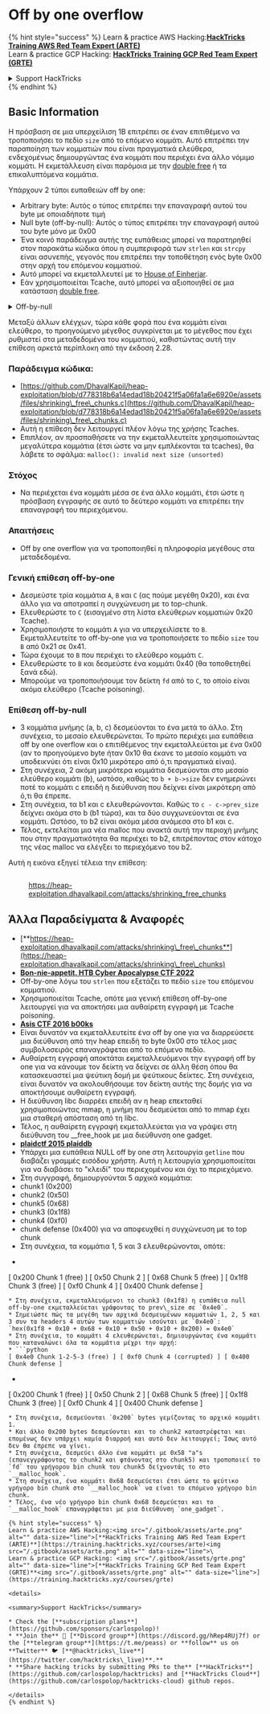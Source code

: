 # Off by one overflow

{% hint style="success" %}
Learn & practice AWS Hacking:<img src="/.gitbook/assets/arte.png" alt="" data-size="line">[**HackTricks Training AWS Red Team Expert (ARTE)**](https://training.hacktricks.xyz/courses/arte)<img src="/.gitbook/assets/arte.png" alt="" data-size="line">\
Learn & practice GCP Hacking: <img src="/.gitbook/assets/grte.png" alt="" data-size="line">[**HackTricks Training GCP Red Team Expert (GRTE)**<img src="/.gitbook/assets/grte.png" alt="" data-size="line">](https://training.hacktricks.xyz/courses/grte)

<details>

<summary>Support HackTricks</summary>

* Check the [**subscription plans**](https://github.com/sponsors/carlospolop)!
* **Join the** 💬 [**Discord group**](https://discord.gg/hRep4RUj7f) or the [**telegram group**](https://t.me/peass) or **follow** us on **Twitter** 🐦 [**@hacktricks\_live**](https://twitter.com/hacktricks\_live)**.**
* **Share hacking tricks by submitting PRs to the** [**HackTricks**](https://github.com/carlospolop/hacktricks) and [**HackTricks Cloud**](https://github.com/carlospolop/hacktricks-cloud) github repos.

</details>
{% endhint %}

## Basic Information

Η πρόσβαση σε μια υπερχείλιση 1B επιτρέπει σε έναν επιτιθέμενο να τροποποιήσει το πεδίο `size` από το επόμενο κομμάτι. Αυτό επιτρέπει την παραποίηση των κομματιών που είναι πραγματικά ελεύθερα, ενδεχομένως δημιουργώντας ένα κομμάτι που περιέχει ένα άλλο νόμιμο κομμάτι. Η εκμετάλλευση είναι παρόμοια με την [double free](double-free.md) ή τα επικαλυπτόμενα κομμάτια.

Υπάρχουν 2 τύποι ευπαθειών off by one:

* Arbitrary byte: Αυτός ο τύπος επιτρέπει την επαναγραφή αυτού του byte με οποιαδήποτε τιμή
* Null byte (off-by-null): Αυτός ο τύπος επιτρέπει την επαναγραφή αυτού του byte μόνο με 0x00
* Ένα κοινό παράδειγμα αυτής της ευπάθειας μπορεί να παρατηρηθεί στον παρακάτω κώδικα όπου η συμπεριφορά των `strlen` και `strcpy` είναι ασυνεπής, γεγονός που επιτρέπει την τοποθέτηση ενός byte 0x00 στην αρχή του επόμενου κομματιού.
* Αυτό μπορεί να εκμεταλλευτεί με το [House of Einherjar](house-of-einherjar.md).
* Εάν χρησιμοποιείται Tcache, αυτό μπορεί να αξιοποιηθεί σε μια κατάσταση [double free](double-free.md).

<details>

<summary>Off-by-null</summary>
```c
// From https://ctf-wiki.mahaloz.re/pwn/linux/glibc-heap/off_by_one/
int main(void)
{
char buffer[40]="";
void *chunk1;
chunk1 = malloc(24);
puts("Get Input");
gets(buffer);
if(strlen(buffer)==24)
{
strcpy(chunk1,buffer);
}
return 0;
}
```
</details>

Μεταξύ άλλων ελέγχων, τώρα κάθε φορά που ένα κομμάτι είναι ελεύθερο, το προηγούμενο μέγεθος συγκρίνεται με το μέγεθος που έχει ρυθμιστεί στα μεταδεδομένα του κομματιού, καθιστώντας αυτή την επίθεση αρκετά περίπλοκη από την έκδοση 2.28.

### Παράδειγμα κώδικα:

* [https://github.com/DhavalKapil/heap-exploitation/blob/d778318b6a14edad18b20421f5a06fa1a6e6920e/assets/files/shrinking\_free\_chunks.c](https://github.com/DhavalKapil/heap-exploitation/blob/d778318b6a14edad18b20421f5a06fa1a6e6920e/assets/files/shrinking\_free\_chunks.c)
* Αυτή η επίθεση δεν λειτουργεί πλέον λόγω της χρήσης Tcaches.
* Επιπλέον, αν προσπαθήσετε να την εκμεταλλευτείτε χρησιμοποιώντας μεγαλύτερα κομμάτια (έτσι ώστε να μην εμπλέκονται τα tcaches), θα λάβετε το σφάλμα: `malloc(): invalid next size (unsorted)`

### Στόχος

* Να περιέχεται ένα κομμάτι μέσα σε ένα άλλο κομμάτι, έτσι ώστε η πρόσβαση εγγραφής σε αυτό το δεύτερο κομμάτι να επιτρέπει την επαναγραφή του περιεχόμενου.

### Απαιτήσεις

* Off by one overflow για να τροποποιηθεί η πληροφορία μεγέθους στα μεταδεδομένα.

### Γενική επίθεση off-by-one

* Δεσμεύστε τρία κομμάτια `A`, `B` και `C` (ας πούμε μεγέθη 0x20), και ένα άλλο για να αποτραπεί η συγχώνευση με το top-chunk.
* Ελευθερώστε το `C` (εισαγμένο στη λίστα ελεύθερων κομματιών 0x20 Tcache).
* Χρησιμοποιήστε το κομμάτι `A` για να υπερχειλίσετε το `B`. Εκμεταλλευτείτε το off-by-one για να τροποποιήσετε το πεδίο `size` του `B` από 0x21 σε 0x41.
* Τώρα έχουμε το `B` που περιέχει το ελεύθερο κομμάτι `C`.
* Ελευθερώστε το `B` και δεσμεύστε ένα κομμάτι 0x40 (θα τοποθετηθεί ξανά εδώ).
* Μπορούμε να τροποποιήσουμε τον δείκτη `fd` από το `C`, το οποίο είναι ακόμα ελεύθερο (Tcache poisoning).

### Επίθεση off-by-null

* 3 κομμάτια μνήμης (a, b, c) δεσμεύονται το ένα μετά το άλλο. Στη συνέχεια, το μεσαίο ελευθερώνεται. Το πρώτο περιέχει μια ευπάθεια off by one overflow και ο επιτιθέμενος την εκμεταλλεύεται με ένα 0x00 (αν το προηγούμενο byte ήταν 0x10 θα έκανε το μεσαίο κομμάτι να υποδεικνύει ότι είναι 0x10 μικρότερο από ό,τι πραγματικά είναι).
* Στη συνέχεια, 2 ακόμη μικρότερα κομμάτια δεσμεύονται στο μεσαίο ελεύθερο κομμάτι (b), ωστόσο, καθώς το `b + b->size` δεν ενημερώνει ποτέ το κομμάτι c επειδή η διεύθυνση που δείχνει είναι μικρότερη από ό,τι θα έπρεπε.
* Στη συνέχεια, τα b1 και c ελευθερώνονται. Καθώς το `c - c->prev_size` δείχνει ακόμα στο b (b1 τώρα), και τα δύο συγχωνεύονται σε ένα κομμάτι. Ωστόσο, το b2 είναι ακόμα μέσα ανάμεσα στο b1 και c.
* Τέλος, εκτελείται μια νέα malloc που ανακτά αυτή την περιοχή μνήμης που στην πραγματικότητα θα περιέχει το b2, επιτρέποντας στον κάτοχο της νέας malloc να ελέγξει το περιεχόμενο του b2.

Αυτή η εικόνα εξηγεί τέλεια την επίθεση:

<figure><img src="../../.gitbook/assets/image (1247).png" alt=""><figcaption><p><a href="https://heap-exploitation.dhavalkapil.com/attacks/shrinking_free_chunks">https://heap-exploitation.dhavalkapil.com/attacks/shrinking_free_chunks</a></p></figcaption></figure>

## Άλλα Παραδείγματα & Αναφορές

* [**https://heap-exploitation.dhavalkapil.com/attacks/shrinking\_free\_chunks**](https://heap-exploitation.dhavalkapil.com/attacks/shrinking\_free\_chunks)
* [**Bon-nie-appetit. HTB Cyber Apocalypse CTF 2022**](https://7rocky.github.io/en/ctf/htb-challenges/pwn/bon-nie-appetit/)
* Off-by-one λόγω του `strlen` που εξετάζει το πεδίο `size` του επόμενου κομματιού.
* Χρησιμοποιείται Tcache, οπότε μια γενική επίθεση off-by-one λειτουργεί για να αποκτήσει μια αυθαίρετη εγγραφή με Tcache poisoning.
* [**Asis CTF 2016 b00ks**](https://ctf-wiki.mahaloz.re/pwn/linux/glibc-heap/off\_by\_one/#1-asis-ctf-2016-b00ks)
* Είναι δυνατόν να εκμεταλλευτείτε ένα off by one για να διαρρεύσετε μια διεύθυνση από την heap επειδή το byte 0x00 στο τέλος μιας συμβολοσειράς επαναγράφεται από το επόμενο πεδίο.
* Αυθαίρετη εγγραφή αποκτάται εκμεταλλευόμενοι την εγγραφή off by one για να κάνουμε τον δείκτη να δείχνει σε άλλη θέση όπου θα κατασκευαστεί μια ψεύτικη δομή με ψεύτικους δείκτες. Στη συνέχεια, είναι δυνατόν να ακολουθήσουμε τον δείκτη αυτής της δομής για να αποκτήσουμε αυθαίρετη εγγραφή.
* Η διεύθυνση libc διαρρέει επειδή αν η heap επεκταθεί χρησιμοποιώντας mmap, η μνήμη που δεσμεύεται από το mmap έχει μια σταθερή απόσταση από τη libc.
* Τέλος, η αυθαίρετη εγγραφή εκμεταλλεύεται για να γράψει στη διεύθυνση του \_\_free\_hook με μια διεύθυνση one gadget.
* [**plaidctf 2015 plaiddb**](https://ctf-wiki.mahaloz.re/pwn/linux/glibc-heap/off\_by\_one/#instance-2-plaidctf-2015-plaiddb)
* Υπάρχει μια ευπάθεια NULL off by one στη λειτουργία `getline` που διαβάζει γραμμές εισόδου χρήστη. Αυτή η λειτουργία χρησιμοποιείται για να διαβάσει το "κλειδί" του περιεχομένου και όχι το περιεχόμενο.
* Στη συγγραφή, δημιουργούνται 5 αρχικά κομμάτια:
* chunk1 (0x200)
* chunk2  (0x50)
* chunk5 (0x68)
* chunk3 (0x1f8)
* chunk4 (0xf0)
* chunk defense (0x400) για να αποφευχθεί η συγχώνευση με το top chunk
* Στη συνέχεια, τα κομμάτια 1, 5 και 3 ελευθερώνονται, οπότε:
* ```python
[ 0x200 Chunk 1 (free) ] [ 0x50 Chunk 2 ] [ 0x68 Chunk 5 (free) ] [ 0x1f8 Chunk 3 (free) ] [ 0xf0 Chunk 4 ] [ 0x400 Chunk defense ]
```
* Στη συνέχεια, εκμεταλλευόμενοι το chunk3 (0x1f8) η ευπάθεια null off-by-one εκμεταλλεύεται γράφοντας το prev\_size σε `0x4e0`.
* Σημειώστε πώς τα μεγέθη των αρχικά δεσμευμένων κομματιών 1, 2, 5 και 3 συν τα headers 4 αυτών των κομματιών ισούνται με `0x4e0`:  `hex(0x1f8 + 0x10 + 0x68 + 0x10 + 0x50 + 0x10 + 0x200) = 0x4e0`
* Στη συνέχεια, το κομμάτι 4 ελευθερώνεται, δημιουργώντας ένα κομμάτι που καταναλώνει όλα τα κομμάτια μέχρι την αρχή:
* ```python
[ 0x4e0 Chunk 1-2-5-3 (free) ] [ 0xf0 Chunk 4 (corrupted) ] [ 0x400 Chunk defense ]
```
* ```python
[ 0x200 Chunk 1 (free) ] [ 0x50 Chunk 2 ] [ 0x68 Chunk 5 (free) ] [ 0x1f8 Chunk 3 (free) ] [ 0xf0 Chunk 4 ] [ 0x400 Chunk defense ]
```
* Στη συνέχεια, δεσμεύονται `0x200` bytes γεμίζοντας το αρχικό κομμάτι 1.
* Και άλλο 0x200 bytes δεσμεύονται και το chunk2 καταστρέφεται και επομένως δεν υπάρχει καμία διαρροή και αυτό δεν λειτουργεί; Ίσως αυτό δεν θα έπρεπε να γίνει.
* Στη συνέχεια, δεσμεύει άλλο ένα κομμάτι με 0x58 "a"s (επανεγγράφοντας το chunk2 και φτάνοντας στο chunk5) και τροποποιεί το `fd` του γρήγορου bin chunk του chunk5 δείχνοντάς το στο `__malloc_hook`.
* Στη συνέχεια, ένα κομμάτι 0x68 δεσμεύεται έτσι ώστε το ψεύτικο γρήγορο bin chunk στο `__malloc_hook` να είναι το επόμενο γρήγορο bin chunk.
* Τέλος, ένα νέο γρήγορο bin chunk 0x68 δεσμεύεται και το `__malloc_hook` επαναγράφεται με μια διεύθυνση `one_gadget`.

{% hint style="success" %}
Learn & practice AWS Hacking:<img src="/.gitbook/assets/arte.png" alt="" data-size="line">[**HackTricks Training AWS Red Team Expert (ARTE)**](https://training.hacktricks.xyz/courses/arte)<img src="/.gitbook/assets/arte.png" alt="" data-size="line">\
Learn & practice GCP Hacking: <img src="/.gitbook/assets/grte.png" alt="" data-size="line">[**HackTricks Training GCP Red Team Expert (GRTE)**<img src="/.gitbook/assets/grte.png" alt="" data-size="line">](https://training.hacktricks.xyz/courses/grte)

<details>

<summary>Support HackTricks</summary>

* Check the [**subscription plans**](https://github.com/sponsors/carlospolop)!
* **Join the** 💬 [**Discord group**](https://discord.gg/hRep4RUj7f) or the [**telegram group**](https://t.me/peass) or **follow** us on **Twitter** 🐦 [**@hacktricks\_live**](https://twitter.com/hacktricks\_live)**.**
* **Share hacking tricks by submitting PRs to the** [**HackTricks**](https://github.com/carlospolop/hacktricks) and [**HackTricks Cloud**](https://github.com/carlospolop/hacktricks-cloud) github repos.

</details>
{% endhint %}
